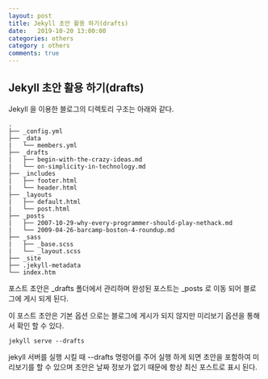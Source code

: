 ```yaml
---
layout: post
title: Jekyll 초안 활용 하기(drafts)
date:   2019-10-20 13:00:00
categories: others
category : others
comments: true 
---
```


## Jekyll 초안 활용 하기(drafts)

Jekyll 을 이용한 블로그의 디렉토리 구조는 아래와 같다.

```text
.
├── _config.yml
├── _data
|   └── members.yml
├── _drafts
|   ├── begin-with-the-crazy-ideas.md
|   └── on-simplicity-in-technology.md
├── _includes
|   ├── footer.html
|   └── header.html
├── _layouts
|   ├── default.html
|   └── post.html
├── _posts
|   ├── 2007-10-29-why-every-programmer-should-play-nethack.md
|   └── 2009-04-26-barcamp-boston-4-roundup.md
├── _sass
|   ├── _base.scss
|   └── _layout.scss
├── _site
├── .jekyll-metadata
└── index.htm 
```

포스트 초안은 _drafts 폴더에서 관리하며 완성된 포스트는 _posts 로 이동 되어 블로그에 게시 되게 된다.

이 포스트 초안은 기본 옵션 으로는 블로그에 게시가 되지 않지만 미리보기 옵션을 통해서 확인 할 수 있다.

```text
jekyll serve --drafts
```

jekyll 서버를 실행 시킬 때 --drafts 명령어를 주어 실행 하게 되면 초안을 포함하여 미리보기를 할 수 있으며
초안은 날짜 정보가 없기 때문에 항상 최신 포스트로 표시 된다.

 